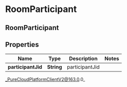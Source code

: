 # RoomParticipant

## RoomParticipant

## Properties

|Name | Type | Description | Notes|
|------------ | ------------- | ------------- | -------------|
| **participantJid** | **String** | participantJid | |



_PureCloudPlatformClientV2@163.0.0_
